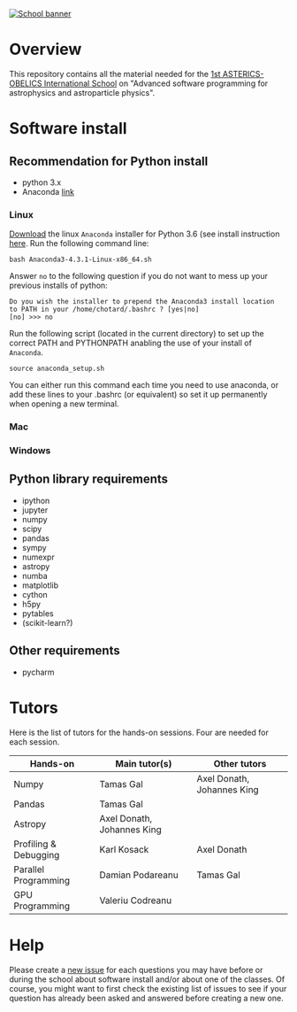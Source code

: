[![School banner](https://indico.in2p3.fr/event/14227/logo)](https://indico.in2p3.fr/event/14227/logo)

# Overview

This repository contains all the material needed for the [1st
ASTERICS-OBELICS International
School](https://indico.in2p3.fr/event/14227) on "Advanced software
programming for astrophysics and astroparticle physics".

# Software install

## Recommendation for Python install

- python 3.x
- Anaconda [link](https://www.continuum.io/downloads)

### Linux

[Download](https://repo.continuum.io/archive/Anaconda3-4.3.1-Linux-x86_64.sh)
the linux `Anaconda` installer for Python 3.6 (see install instruction
[here](https://www.continuum.io/downloads#linux). Run the following
command line:

	bash Anaconda3-4.3.1-Linux-x86_64.sh

Answer `no` to the following question if you do not want to mess up your previous installs of python:
	

	Do you wish the installer to prepend the Anaconda3 install location
	to PATH in your /home/chotard/.bashrc ? [yes|no]
	[no] >>> no

Run the following script (located in the current directory) to set up
the correct PATH and PYTHONPATH anabling the use of your install of
`Anaconda`.

	source anaconda_setup.sh

You can either run this command each time you need to use anaconda, or
add these lines to your .bashrc (or equivalent) so set it up
permanently when opening a new terminal.

### Mac

### Windows

## Python library requirements

- ipython
- jupyter
- numpy
- scipy
- pandas
- sympy
- numexpr
- astropy
- numba
- matplotlib
- cython
- h5py
- pytables
- (scikit-learn?)

## Other requirements

- pycharm

# Tutors

Here is the list of tutors for the hands-on sessions. Four are needed for each session.

| Hands-on               | Main tutor(s)              | Other tutors                              |
| ---------------------- |----------------------------|-------------------------------------------|
| Numpy                  | Tamas Gal                  | Axel Donath, Johannes King                |
| Pandas                 | Tamas Gal                  |                                           |
| Astropy                | Axel Donath, Johannes King |                                           |
| Profiling & Debugging  | Karl Kosack                | Axel Donath                               |
| Parallel Programming   | Damian Podareanu           | Tamas Gal                                 |
| GPU Programming        | Valeriu Codreanu           |                                           |

 
# Help

Please create a [new
issue](https://github.com/Asterics2020-Obelics/School2017/issues) for
each questions you may have before or during the school about software
install and/or about one of the classes. Of course, you might want to
first check the existing list of issues to see if your question has
already been asked and answered before creating a new one.
